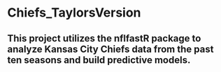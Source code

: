 # Chiefs_TaylorsVersion
## This project utilizes the nflfastR package to analyze Kansas City Chiefs data from the past ten seasons and build predictive models.
